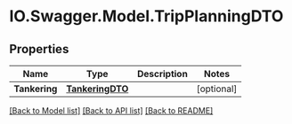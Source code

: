# IO.Swagger.Model.TripPlanningDTO
## Properties

Name | Type | Description | Notes
------------ | ------------- | ------------- | -------------
**Tankering** | [**TankeringDTO**](TankeringDTO.md) |  | [optional] 

[[Back to Model list]](../README.md#documentation-for-models) [[Back to API list]](../README.md#documentation-for-api-endpoints) [[Back to README]](../README.md)

